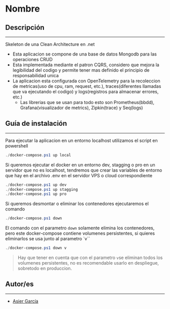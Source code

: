 # Nombre

## Descripción
---
Skeleton de una Clean Architecture en .net
- Esta aplicacion se compone de una base de datos Mongodb para las operaciones CRUD
- Esta implementada mediante el patron CQRS, considero que mejora la legibilidad del codigo y permite tener mas definido el principio de responsabilidad unica
- La aplicacion esta configurada con OpenTelemetry para la recoleccion de metricas(uso de cpu, ram, request, etc.), traces(diferentes llamadas que va ejecutando el codigo) y logs(registros para almacenar errores, etc.)
    - Las librerias que se usan para todo esto son Prometheus(bbdd), Grafana(visualizador de metrics), Zipkin(trace) y Seq(logs)
 	
## Guía de instalación
---

Para ejecutar la aplicacion en un entorno localhost utilizamos el script en powershell
```powershell
./docker-compose.ps1 up local
```

Si queremos ejecutar el docker en un entorno dev, stagging o pro en un servidor que no es localhost, tendremos que crear las variables de entorno que hay en el archivo .env en el servidor VPS o cloud correspondiente
```powershell
./docker-compose.ps1 up dev
./docker-compose.ps1 up stagging
./docker-compose.ps1 up pro
```

Si queremos desmontar o eliminar los contenedores ejecutaremos el comando
```powershell
./docker-compose.ps1 down
```
El comando con el parametro `down` solamente elimina los contenedores, pero este docker-compose contiene volumenes persistentes, si quieres eliminarlos se usa junto al parametro `v``

```powershell
./docker-compose.ps1 down v
```
> Hay que tener en cuenta que con el parametro `v`se eliminan todos los volumenes persistentes, no es recomendable usarlo en despliegue, sobretodo en produccion.



## Autor/es
---
- [Asier García](https://github.com/g4rc1ss)

